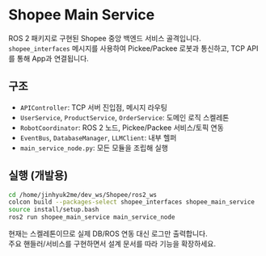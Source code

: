 # Shopee Main Service

ROS 2 패키지로 구현된 Shopee 중앙 백엔드 서비스 골격입니다.  
`shopee_interfaces` 메시지를 사용하여 Pickee/Packee 로봇과 통신하고, TCP API를 통해 App과 연결됩니다.

## 구조
- `APIController`: TCP 서버 진입점, 메시지 라우팅
- `UserService`, `ProductService`, `OrderService`: 도메인 로직 스켈레톤
- `RobotCoordinator`: ROS 2 노드, Pickee/Packee 서비스/토픽 연동
- `EventBus`, `DatabaseManager`, `LLMClient`: 내부 헬퍼
- `main_service_node.py`: 모든 모듈을 조립해 실행

## 실행 (개발용)
```bash
cd /home/jinhyuk2me/dev_ws/Shopee/ros2_ws
colcon build --packages-select shopee_interfaces shopee_main_service
source install/setup.bash
ros2 run shopee_main_service main_service_node
```

현재는 스켈레톤이므로 실제 DB/ROS 연동 대신 로그만 출력합니다.  
주요 핸들러/서비스를 구현하면서 설계 문서를 따라 기능을 확장하세요.
